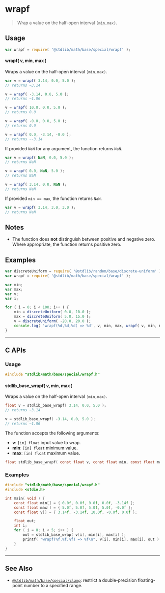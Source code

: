<!--

@license Apache-2.0

Copyright (c) 2025 The Stdlib Authors.

Licensed under the Apache License, Version 2.0 (the "License");
you may not use this file except in compliance with the License.
You may obtain a copy of the License at

   http://www.apache.org/licenses/LICENSE-2.0

Unless required by applicable law or agreed to in writing, software
distributed under the License is distributed on an "AS IS" BASIS,
WITHOUT WARRANTIES OR CONDITIONS OF ANY KIND, either express or implied.
See the License for the specific language governing permissions and
limitations under the License.

-->

# wrapf

> Wrap a value on the half-open interval `[min,max)`.

<!-- Section to include introductory text. Make sure to keep an empty line after the intro `section` element and another before the `/section` close. -->

<section class="intro">

</section>

<!-- /.intro -->

<!-- Package usage documentation. -->

<section class="usage">

## Usage

```javascript
var wrapf = require( '@stdlib/math/base/special/wrapf' );
```

#### wrapf( v, min, max )

Wraps a value on the half-open interval `[min,max)`.

```javascript
var v = wrapf( 3.14, 0.0, 5.0 );
// returns ~3.14

v = wrapf( -3.14, 0.0, 5.0 );
// returns ~1.86

v = wrapf( 10.0, 0.0, 5.0 );
// returns 0.0

v = wrapf( -0.0, 0.0, 5.0 );
// returns 0.0

v = wrapf( 0.0, -3.14, -0.0 );
// returns ~-3.14
```

If provided `NaN` for any argument, the function returns `NaN`.

```javascript
var v = wrapf( NaN, 0.0, 5.0 );
// returns NaN

v = wrapf( 0.0, NaN, 5.0 );
// returns NaN

v = wrapf( 3.14, 0.0, NaN );
// returns NaN
```

If provided `min == max`, the function returns `NaN`.

```javascript
var v = wrapf( 3.14, 3.0, 3.0 );
// returns NaN
```

</section>

<!-- /.usage -->

<!-- Package usage notes. Make sure to keep an empty line after the `section` element and another before the `/section` close. -->

<section class="notes">

## Notes

-   The function does **not** distinguish between positive and negative zero. Where appropriate, the function returns positive zero.

</section>

<!-- /.notes -->

<!-- Package usage examples. -->

<section class="examples">

## Examples

<!-- eslint no-undef: "error" -->

```javascript
var discreteUniform = require( '@stdlib/random/base/discrete-uniform' );
var wrapf = require( '@stdlib/math/base/special/wrapf' );

var min;
var max;
var v;
var i;

for ( i = 0; i < 100; i++ ) {
    min = discreteUniform( 0.0, 10.0 );
    max = discreteUniform( 5.0, 15.0 );
    v = discreteUniform( -20.0, 20.0 );
    console.log( 'wrapf(%d,%d,%d) => %d', v, min, max, wrapf( v, min, max ) );
}
```

</section>

<!-- /.examples -->

<!-- C interface documentation. -->

* * *

<section class="c">

## C APIs

<!-- Section to include introductory text. Make sure to keep an empty line after the intro `section` element and another before the `/section` close. -->

<section class="intro">

</section>

<!-- /.intro -->

<!-- C usage documentation. -->

<section class="usage">

### Usage

```c
#include "stdlib/math/base/special/wrapf.h"
```

#### stdlib_base_wrapf( v, min, max )

Wraps a value on the half-open interval `[min,max)`.

```c
float v = stdlib_base_wrapf( 3.14, 0.0, 5.0 );
// returns ~3.14

v = stdlib_base_wrapf( -3.14, 0.0, 5.0 );
// returns ~1.86
```

The function accepts the following arguments:

-   **v**: `[in] float` input value to wrap.
-   **min**: `[in] float` minimum value.
-   **max**: `[in] float` maximum value.

```c
float stdlib_base_wrapf( const float v, const float min, const float max )
```

</section>

<!-- /.usage -->

<!-- C API usage notes. Make sure to keep an empty line after the `section` element and another before the `/section` close. -->

<section class="notes">

</section>

<!-- /.notes -->

<!-- C API usage examples. -->

<section class="examples">

### Examples

```c
#include "stdlib/math/base/special/wrapf.h"
#include <stdio.h>

int main( void ) {
    const float min[] = { 0.0f, 0.0f, 0.0f, 0.0f, -3.14f };
    const float max[] = { 5.0f, 5.0f, 5.0f, 5.0f, -0.0f };
    const float v[] = { 3.14f, -3.14f, 10.0f, -0.0f, 0.0f };

    float out;
    int i;
    for ( i = 0; i < 5; i++ ) {
        out = stdlib_base_wrap( v[i], min[i], max[i] );
        printf( "wrapf(%f,%f,%f) => %f\n", v[i], min[i], max[i], out );
    }
}
```

</section>

<!-- /.examples -->

</section>

<!-- /.c -->

<!-- Section to include cited references. If references are included, add a horizontal rule *before* the section. Make sure to keep an empty line after the `section` element and another before the `/section` close. -->

<section class="references">

</section>

<!-- /.references -->

<!-- Section for related `stdlib` packages. Do not manually edit this section, as it is automatically populated. -->

<section class="related">

* * *

## See Also

-   <span class="package-name">[`@stdlib/math/base/special/clamp`][@stdlib/math/base/special/clamp]</span><span class="delimiter">: </span><span class="description">restrict a double-precision floating-point number to a specified range.</span>

</section>

<!-- /.related -->

<!-- Section for all links. Make sure to keep an empty line after the `section` element and another before the `/section` close. -->

<section class="links">

<!-- <related-links> -->

[@stdlib/math/base/special/clamp]: https://github.com/stdlib-js/stdlib/tree/develop/lib/node_modules/%40stdlib/math/base/special/clamp

<!-- </related-links> -->

</section>

<!-- /.links -->
